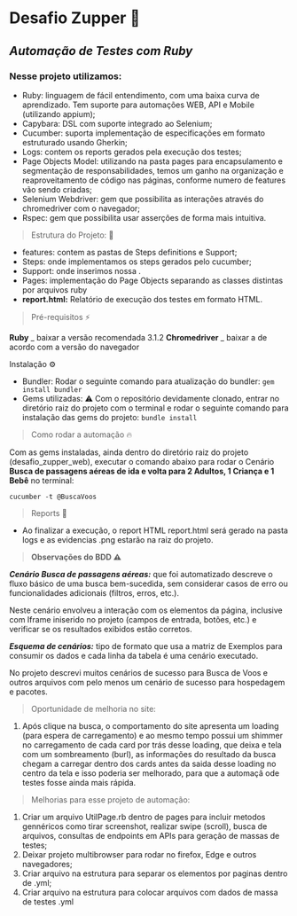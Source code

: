 # Desafio Zupper 🚀

## *Automação de Testes com Ruby* 

### Nesse projeto utilizamos: 

* Ruby: linguagem de fácil entendimento, com uma baixa curva de aprendizado. Tem suporte para automações WEB, API e Mobile (utilizando appium);
* Capybara: DSL com suporte integrado ao Selenium;
* Cucumber: suporta implementação de especificações em formato estruturado usando Gherkin;
* Logs: contem os reports gerados pela execução dos testes;
* Page Objects Model: utilizando na pasta pages para encapsulamento e segmentação de responsabilidades, temos um ganho na organização e reaproveitamento de código nas páginas, conforme numero de features vão sendo criadas;
* Selenium Webdriver: gem que possibilita as interações através do chromedriver com o navegador;
* Rspec: gem que possibilita usar asserções de forma mais intuitiva.

> Estrutura do Projeto: 📂

- features: contem as pastas de Steps definitions e Support;
- Steps: onde implementamos os steps gerados pelo cucumber;
- Support: onde inserimos nossa .
- Pages: implementação do Page Objects separando as classes distintas por arquivos ruby
- **report.html:** Relatório de execução dos testes em formato HTML.


> Pré-requisitos ⚡

**Ruby** _ baixar a versão recomendada 3.1.2
**Chromedriver** _ baixar a de acordo com a versão do navegador

Instalação ⚙️

- Bundler:
Rodar o seguinte comando para atualização do bundler: ```gem install bundler```
- Gems utilizadas:
⚠️ Com o repositório devidamente clonado, entrar no diretório raiz do projeto com o terminal e rodar o seguinte comando para instalação das gems do projeto: ```bundle install```

> Como rodar a automação 🔥

Com as gems instaladas, ainda dentro do diretório raiz do projeto (desafio_zupper_web), executar o comando abaixo para rodar o Cenário **Busca de passagens aéreas de ida e volta para 2 Adultos, 1 Criança e 1 Bebê** no terminal:

```cucumber -t @BuscaVoos```

> Reports 📂

- Ao finalizar a execução, o report HTML report.html será gerado na pasta logs e as evidencias .png estarão na raiz do projeto. 

> **Observações do BDD ⚠️**

***Cenário Busca de passagens aéreas:*** que foi automatizado descreve o fluxo básico de uma busca bem-sucedida, sem considerar casos de erro ou funcionalidades adicionais (filtros, erros, etc.).

Neste cenário envolveu a interação com os elementos da página, inclusive com Iframe iniserido no projeto (campos de entrada, botões, etc.) e verificar se os resultados exibidos estão corretos.

***Esquema de cenários:*** tipo de formato que usa a matriz de Exemplos para consumir os dados e cada linha da tabela é uma cenário executado. 

No projeto descrevi muitos cenários de sucesso para Busca de Voos e outros arquivos com pelo menos um cenário de sucesso para hospedagem e pacotes.


> Oportunidade de melhoria no site: 

1. Após clique na busca, o comportamento do site apresenta um loading (para espera de carregamento) e ao mesmo tempo possui um shimmer no carregamento de cada card por trás desse loading, que deixa e tela com um sombreamento (burl), as informações do resultado da busca chegam a carregar dentro dos cards antes da saida desse loading no centro da tela e isso poderia ser melhorado, para que a automaçã ode testes fosse ainda mais rápida.  

> Melhorias para esse projeto de automação: 

1. Criar um arquivo UtilPage.rb dentro de pages para incluir metodos gennéricos como tirar screenshot, realizar swipe (scroll), busca de arquivos, consultas de endpoints em APIs para geração de massas de testes;
2. Deixar projeto multibrowser para rodar no firefox, Edge e outros navegadores;
3. Criar arquivo na estrutura para separar os elementos por paginas dentro de .yml;
4. Criar arquivo na estrutura para colocar arquivos com dados de massa de testes .yml